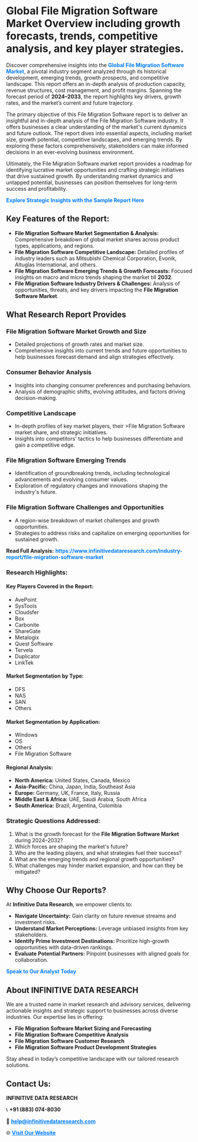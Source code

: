 <h1>Global File Migration Software Market Overview including growth forecasts, trends, competitive analysis, and key player strategies.</h1>
<p>
Discover comprehensive insights into the 
<a href="https://www.infinitivedataresearch.com/industry-report/file-migration-software-market" rel="dofollow" style="color: #007BFF; text-decoration: none;"><strong>Global File Migration Software Market</strong></a>, a pivotal industry segment analyzed through its historical development, emerging trends, growth prospects, and competitive landscape. This report offers an in-depth analysis of production capacity, revenue structures, cost management, and profit margins. Spanning the forecast period of <strong>2024–2033</strong>, the report highlights key drivers, growth rates, and the market’s current and future trajectory.
</p>
<p>
The primary objective of this File Migration Software report is to deliver an insightful and in-depth analysis of the File Migration Software industry. It offers businesses a clear understanding of the market's current dynamics and future outlook. The report dives into essential aspects, including market size, growth potential, competitive landscapes, and emerging trends. By exploring these factors comprehensively, stakeholders can make informed decisions in an ever-evolving business environment.
</p>
<p>
Ultimately, the File Migration Software market report provides a roadmap for identifying lucrative market opportunities and crafting strategic initiatives that drive sustained growth. By understanding market dynamics and untapped potential, businesses can position themselves for long-term success and profitability.
</p>
<p>
<a href="https://www.infinitivedataresearch.com/request-sample/reportId=102217" style="color: #007BFF; text-decoration: none;"><strong>Explore Strategic Insights with the Sample Report Here</strong></a>
</p>

<h2>Key Features of the Report:</h2>
<ul>
<li><strong>File Migration Software Market Segmentation & Analysis:</strong> Comprehensive breakdown of global market shares across product types, applications, and regions.</li>
<li><strong>File Migration Software Competitive Landscape:</strong> Detailed profiles of industry leaders such as Mitsubishi Chemical Corporation, Evonik, Altuglas International, and others.</li>
<li><strong>File Migration Software Emerging Trends & Growth Forecasts:</strong> Focused insights on macro and micro trends shaping the market till <strong>2032</strong>.</li>
<li><strong>File Migration Software Industry Drivers & Challenges:</strong> Analysis of opportunities, threats, and key drivers impacting the <strong>File Migration Software Market</strong>.</li>
</ul>

<h2>What Research Report Provides</h2>
<h3>File Migration Software Market Growth and Size</h3>
<ul>
<li>Detailed projections of growth rates and market size.</li>
<li>Comprehensive insights into current trends and future opportunities to help businesses forecast demand and align strategies effectively.</li>
</ul>

<h3>Consumer Behavior Analysis</h3>
<ul>
<li>Insights into changing consumer preferences and purchasing behaviors.</li>
<li>Analysis of demographic shifts, evolving attitudes, and factors driving decision-making.</li>
</ul>

<h3>Competitive Landscape</h3>
<ul>
<li>In-depth profiles of key market players, their >File Migration Software market share, and strategic initiatives.</li>
<li>Insights into competitors' tactics to help businesses differentiate and gain a competitive edge.</li>
</ul>

<h3>File Migration Software Emerging Trends</h3>
<ul>
<li>Identification of groundbreaking trends, including technological advancements and evolving consumer values.</li>
<li>Exploration of regulatory changes and innovations shaping the industry's future.</li>
</ul>

<h3>File Migration Software Challenges and Opportunities</h3>
<ul>
<li>A region-wise breakdown of market challenges and growth opportunities.</li>
<li>Strategies to address risks and capitalize on emerging opportunities for sustained growth.</li>
</ul>
<p><strong>Read Full Analysis:</strong> <a href="https://www.infinitivedataresearch.com/industry-report/file-migration-software-market" rel="dofollow" style="color: #007BFF; text-decoration: none;"><strong>https://www.infinitivedataresearch.com/industry-report/file-migration-software-market</strong></a></p>
<h3>Research Highlights:</h3>
<h4>Key Players Covered in the Report:</h4>
<ul><li>AvePoint</li><li>SysTools</li><li>Cloudsfer</li><li>Box</li><li>Carbonite</li><li>ShareGate</li><li>Metalogix</li><li>Quest Software</li><li>Tervela</li><li>Duplicator</li><li>LinkTek</li></ul>
<h4>Market Segmentation by Type:</h4>
<ul><li>DFS</li><li>NAS</li><li>SAN</li><li>Others</li></ul>
<h4>Market Segmentation by Application:</h4>
<ul><li>Windows</li><li>OS</li><li>Others</li><li>File Migration Software</li></ul>

<h4>Regional Analysis:</h4>
<ul>
<li><strong>North America:</strong> United States, Canada, Mexico</li>
<li><strong>Asia-Pacific:</strong> China, Japan, India, Southeast Asia</li>
<li><strong>Europe:</strong> Germany, UK, France, Italy, Russia</li>
<li><strong>Middle East & Africa:</strong> UAE, Saudi Arabia, South Africa</li>
<li><strong>South America:</strong> Brazil, Argentina, Colombia</li>
</ul>

<h3>Strategic Questions Addressed:</h3>
<ol>
<li>What is the growth forecast for the <strong>File Migration Software Market</strong> during 2024–2032?</li>
<li>Which forces are shaping the market's future?</li>
<li>Who are the leading players, and what strategies fuel their success?</li>
<li>What are the emerging trends and regional growth opportunities?</li>
<li>What challenges may hinder market expansion, and how can they be mitigated?</li>
</ol>

<h2>Why Choose Our Reports?</h2>
<p>At <strong>Infinitive Data Research</strong>, we empower clients to:</p>
<ul>
<li><strong>Navigate Uncertainty:</strong> Gain clarity on future revenue streams and investment risks.</li>
<li><strong>Understand Market Perceptions:</strong> Leverage unbiased insights from key stakeholders.</li>
<li><strong>Identify Prime Investment Destinations:</strong> Prioritize high-growth opportunities with data-driven rankings.</li>
<li><strong>Evaluate Potential Partners:</strong> Pinpoint businesses with aligned goals for collaboration.</li>
</ul>
<p><a href="https://www.infinitivedataresearch.com/industry-report/file-migration-software-market" rel="dofollow" style="color: #007BFF; text-decoration: none;"><strong>Speak to Our Analyst Today</strong></a></p>

<h2>About INFINITIVE DATA RESEARCH</h2>
<p>We are a trusted name in market research and advisory services, delivering actionable insights and strategic support to businesses across diverse industries. Our expertise lies in offering:</p>
<ul>
<li><strong>File Migration Software Market Sizing and Forecasting</strong></li>
<li><strong>File Migration Software Competitive Analysis</strong></li>
<li><strong>File Migration Software Customer Research</strong></li>
<li><strong>File Migration Software Product Development Strategies</strong></li>
</ul>
<p>Stay ahead in today’s competitive landscape with our tailored research solutions.</p>

<h2>Contact Us:</h2>
<p><strong>INFINITIVE DATA RESEARCH</strong></p>
<p>📞 <strong>+91 (883) 074-8030</strong></p>
<p>📧 <strong><a href="mailto:help@infinitivedataresearch.com" style="color: #007BFF;">help@infinitivedataresearch.com</a></strong></p>
<p>🌐 <strong><a href="https://www.infinitivedataresearch.com" rel="dofollow" style="color: #007BFF;">Visit Our Website</a></strong></p>